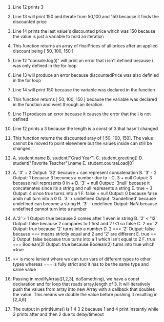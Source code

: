 1. Line 12 prints 3
2. Line 13 will print 150 and iterate from 50,100 and 150 because it finds the discounted price
3. Line 14 prints the last value's discounted price which was 150 because the value is just a variable to hold an iteration
4. This function returns an array of finalPrices of all prices after an applied discount being [ 50, 100, 150 ]
   <!-- They changed var to let here -->
5. Line 12 "console.log(i)" will print an error that i isn't defined because i was only defined in the for loop
6. Line 13 will produce an error because discountedPrice was also definied in the for loop
7. Line 14 will print 150 because the variable was declared in the function
8. This function returns [ 50, 100, 150 ] because the variable was declared in the function and went through an iteration.
   <!-- changed let to const -->
9.  Line 11 produces an error because it causes the error that the i is not defined
10. Line 12 prints a 3 because the length is a const of 3 that hasn't changed
11. This function returns the discounted aray of [ 50, 100, 150]. The value cannot be moved to point elsewhere but the values inside can still be changed.
    
12. A. student.name
    B. student["Grad Year"]
    C. student.greeting()
    D. student["Favorite Teacher"].name
    E. student.courseLoad[0]
<!-- "Node" to start, ".exit" to leave -->
13. A. '3' + 2      Output: '32' because + can represent concatenation
    B. '3' - 2      Output: 1 because 3 becomes a number due to -
    C. 3 + null     Output: 3 because null represents 0 in +
    D. '3' + null   Output: '3null' because it concatenates since its a string and null represents a string
    E. true + 3     Output: 4 since true turns into a 1
    F. false + null     Output: 0 because false andn null turn into a 0
    G. '3' + undefined  Output: '3undefined' because undefined can become a string
    H. '3' - undefined  Output: NaN because undefined cannot turn into a number


14. A.'2' > 1       Output: true because 2 comes after 1 even in string
    B. '2' < '12'   Output: false because 2 compares to 1 first and 2 !<1 so false
    C. 2 == '2'     Output: true because '2' turns into a number
    D. 2 === '2'    Output: false because === means strictly equal and 2 and '2' are different
    E. true == 2    Output: false becasue true turns into a 1 which isn't equal to 2
    F. true === Boolean(2)   Output: true because Boolean(2) turns into true which =true

15) == is more lenient where we can turn vars of different types to other types whereas === is fully strict and it has to be the same type and same value

17) Passing in modifyArray([1,2,3], doSomething), we have a const declaration and for loop that reads array.length of 3. It will iteratively push the values from array into new Array with a callback that doubles the value. This means we double the value before pushing it resulting in [2,4,6]
    
19) The output in printNums() is 
    1
    4
    3
    2
    because 1 and 4 print instantly while 3 prints after and then 2 due to delay/timeout

